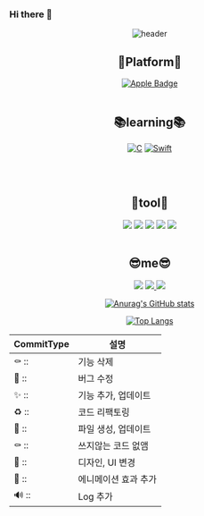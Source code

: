 ### Hi there 👋
<div align=center>
  
![header](https://capsule-render.vercel.app/api?type=wave&color=gradient&height=300&section=header&text=Reswo._.🔥&fontSize=70)
    
<div align=center>
  
 ## 📱Platform📱
[![Apple Badge](https://img.shields.io/badge/IOS-000000?&style=flat-square&logo=Apple&logoColor=white)](github.com/HongSJae/todolist)
 <br><br>
  ## 📚learning📚
[![C](https://img.shields.io/badge/C-A8B9CC?style=flat-square&logo=C&logoColor=white)](github.com/HongSJae/todolist)
[![Swift](https://img.shields.io/badge/Swift-F05138?style=flat-square&logo=Swift&logoColor=white)](github.com/HongSJae/todolist)
<!--[![Python](https://img.shields.io/badge/Python-3776AB?style=flat-square&logo=Python&logoColor=white)](github.com/HongSJae/todolist)-->
<br><br>
  
## 🔨tool🔨
  <img src="https://img.shields.io/badge/Xcode-147EFB?style=flat-square&logo=Xcode&logoColor=white"/>
  <img src="https://img.shields.io/badge/Notion-000000?style=flat-square&logo=Notion&logoColor=white"/>
  <img src="https://img.shields.io/badge/GitKraken-179287?style=flat-square&logo=GitKraken&logoColor=white"/>
  <img src="https://img.shields.io/badge/GitHub-181717?style/badge&logo=GitHub&logoColor=white">
  <img src="https://img.shields.io/badge/Visual Stdio-5C2D91?style/badge&logo=Visual-Studio&logoColor=white">
  <br><br>
  
## 😎me😎
<a href="https://mail.google.com/mail/u/0/#inbox" target="_blank"><img src="https://img.shields.io/badge/gtw030488@gmail.com-EA4335?style/badge&logo=Gmail&logoColor=white"></a>
<a href="https://www.instagram.com/hsj._.06/" target="_blank"><img src="https://img.shields.io/badge/Instagram-E4405F?style/badge&logo=Instagram&logoColor=white">
<a href="https://velog.io/@gtw030488" target="_blank"><img src="https://img.shields.io/badge/Velog-20C997?style/badge&logo=Velog&logoColor=white">
  
  
<div align=center>
  
![Anurag's GitHub stats](https://github-readme-stats.vercel.app/api?username=HongSJae&show_icons=true&theme=buefy)

<div align=center>
    
[![Top Langs](https://github-readme-stats.vercel.app/api/top-langs/?username=HongSJae&layout=compact)](https://github.com/anuraghazra/github-readme-stats)
    
|CommitType|설명|
|------|----------------------|
|⚰️ ::|기능 삭제|
|🐛 ::| 버그 수정
|✨ ::| 기능 추가, 업데이트
|♻️ ::| 코드 리팩토링
|🌱 ::| 파일 생성, 업데이트
|⚰️ ::| 쓰지않는 코드 없앰
|📱 ::| 디자인, UI 변경
|💫 ::| 에니메이션 효과 추가
|🔊 ::| Log 추가
